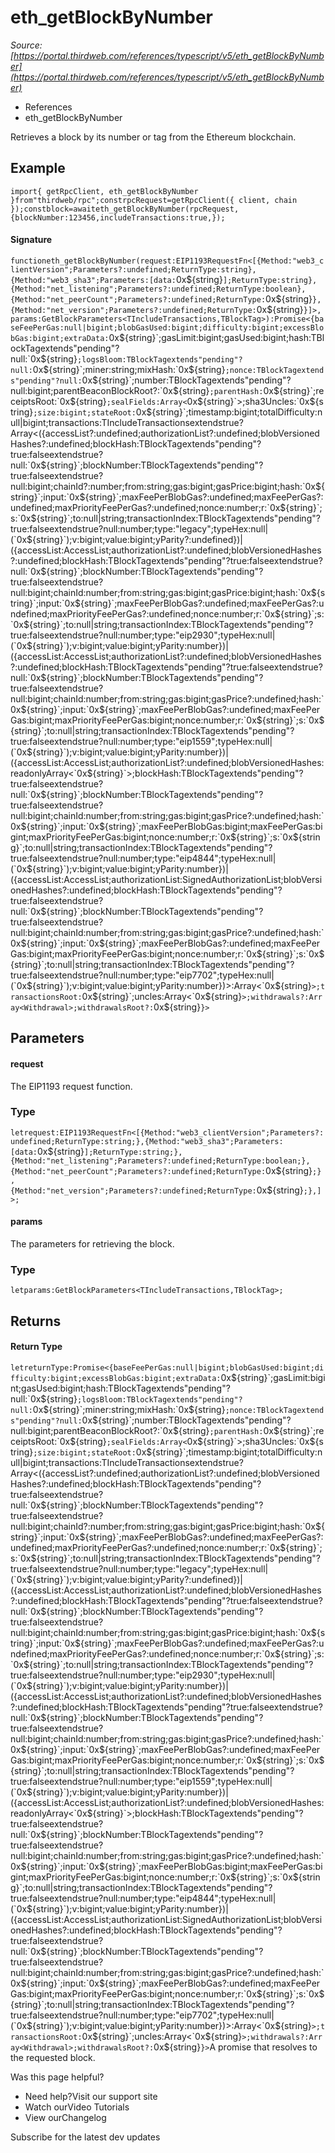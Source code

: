 # eth_getBlockByNumber

*Source: [https://portal.thirdweb.com/references/typescript/v5/eth_getBlockByNumber](https://portal.thirdweb.com/references/typescript/v5/eth_getBlockByNumber)*

* References
* eth_getBlockByNumber

Retrieves a block by its number or tag from the Ethereum blockchain.

## Example

`import{ getRpcClient, eth_getBlockByNumber }from"thirdweb/rpc";constrpcRequest=getRpcClient({ client, chain });constblock=awaiteth_getBlockByNumber(rpcRequest, {blockNumber:123456,includeTransactions:true,});`
#### Signature

`functioneth_getBlockByNumber(request:EIP1193RequestFn<[{Method:"web3_clientVersion";Parameters?:undefined;ReturnType:string}, {Method:"web3_sha3";Parameters:[data:`0x${string}`];ReturnType:string}, {Method:"net_listening";Parameters?:undefined;ReturnType:boolean}, {Method:"net_peerCount";Parameters?:undefined;ReturnType:`0x${string}`}, {Method:"net_version";Parameters?:undefined;ReturnType:`0x${string}`}]>,params:GetBlockParameters<TIncludeTransactions,TBlockTag>):Promise<{baseFeePerGas:null|bigint;blobGasUsed:bigint;difficulty:bigint;excessBlobGas:bigint;extraData:`0x${string}`;gasLimit:bigint;gasUsed:bigint;hash:TBlockTagextends"pending"?null:`0x${string}`;logsBloom:TBlockTagextends"pending"?null:`0x${string}`;miner:string;mixHash:`0x${string}`;nonce:TBlockTagextends"pending"?null:`0x${string}`;number:TBlockTagextends"pending"?null:bigint;parentBeaconBlockRoot?:`0x${string}`;parentHash:`0x${string}`;receiptsRoot:`0x${string}`;sealFields:Array<`0x${string}`>;sha3Uncles:`0x${string}`;size:bigint;stateRoot:`0x${string}`;timestamp:bigint;totalDifficulty:null|bigint;transactions:TIncludeTransactionsextendstrue?Array<({accessList?:undefined;authorizationList?:undefined;blobVersionedHashes?:undefined;blockHash:TBlockTagextends"pending"?true:falseextendstrue?null:`0x${string}`;blockNumber:TBlockTagextends"pending"?true:falseextendstrue?null:bigint;chainId?:number;from:string;gas:bigint;gasPrice:bigint;hash:`0x${string}`;input:`0x${string}`;maxFeePerBlobGas?:undefined;maxFeePerGas?:undefined;maxPriorityFeePerGas?:undefined;nonce:number;r:`0x${string}`;s:`0x${string}`;to:null|string;transactionIndex:TBlockTagextends"pending"?true:falseextendstrue?null:number;type:"legacy";typeHex:null|(`0x${string}`);v:bigint;value:bigint;yParity?:undefined})|({accessList:AccessList;authorizationList?:undefined;blobVersionedHashes?:undefined;blockHash:TBlockTagextends"pending"?true:falseextendstrue?null:`0x${string}`;blockNumber:TBlockTagextends"pending"?true:falseextendstrue?null:bigint;chainId:number;from:string;gas:bigint;gasPrice:bigint;hash:`0x${string}`;input:`0x${string}`;maxFeePerBlobGas?:undefined;maxFeePerGas?:undefined;maxPriorityFeePerGas?:undefined;nonce:number;r:`0x${string}`;s:`0x${string}`;to:null|string;transactionIndex:TBlockTagextends"pending"?true:falseextendstrue?null:number;type:"eip2930";typeHex:null|(`0x${string}`);v:bigint;value:bigint;yParity:number})|({accessList:AccessList;authorizationList?:undefined;blobVersionedHashes?:undefined;blockHash:TBlockTagextends"pending"?true:falseextendstrue?null:`0x${string}`;blockNumber:TBlockTagextends"pending"?true:falseextendstrue?null:bigint;chainId:number;from:string;gas:bigint;gasPrice?:undefined;hash:`0x${string}`;input:`0x${string}`;maxFeePerBlobGas?:undefined;maxFeePerGas:bigint;maxPriorityFeePerGas:bigint;nonce:number;r:`0x${string}`;s:`0x${string}`;to:null|string;transactionIndex:TBlockTagextends"pending"?true:falseextendstrue?null:number;type:"eip1559";typeHex:null|(`0x${string}`);v:bigint;value:bigint;yParity:number})|({accessList:AccessList;authorizationList?:undefined;blobVersionedHashes:readonlyArray<`0x${string}`>;blockHash:TBlockTagextends"pending"?true:falseextendstrue?null:`0x${string}`;blockNumber:TBlockTagextends"pending"?true:falseextendstrue?null:bigint;chainId:number;from:string;gas:bigint;gasPrice?:undefined;hash:`0x${string}`;input:`0x${string}`;maxFeePerBlobGas:bigint;maxFeePerGas:bigint;maxPriorityFeePerGas:bigint;nonce:number;r:`0x${string}`;s:`0x${string}`;to:null|string;transactionIndex:TBlockTagextends"pending"?true:falseextendstrue?null:number;type:"eip4844";typeHex:null|(`0x${string}`);v:bigint;value:bigint;yParity:number})|({accessList:AccessList;authorizationList:SignedAuthorizationList;blobVersionedHashes?:undefined;blockHash:TBlockTagextends"pending"?true:falseextendstrue?null:`0x${string}`;blockNumber:TBlockTagextends"pending"?true:falseextendstrue?null:bigint;chainId:number;from:string;gas:bigint;gasPrice?:undefined;hash:`0x${string}`;input:`0x${string}`;maxFeePerBlobGas?:undefined;maxFeePerGas:bigint;maxPriorityFeePerGas:bigint;nonce:number;r:`0x${string}`;s:`0x${string}`;to:null|string;transactionIndex:TBlockTagextends"pending"?true:falseextendstrue?null:number;type:"eip7702";typeHex:null|(`0x${string}`);v:bigint;value:bigint;yParity:number})>:Array<`0x${string}`>;transactionsRoot:`0x${string}`;uncles:Array<`0x${string}`>;withdrawals?:Array<Withdrawal>;withdrawalsRoot?:`0x${string}`}>`
## Parameters

#### request

The EIP1193 request function.

### Type

`letrequest:EIP1193RequestFn<[{Method:"web3_clientVersion";Parameters?:undefined;ReturnType:string;},{Method:"web3_sha3";Parameters:[data:`0x${string}`];ReturnType:string;},{Method:"net_listening";Parameters?:undefined;ReturnType:boolean;},{Method:"net_peerCount";Parameters?:undefined;ReturnType:`0x${string}`;},{Method:"net_version";Parameters?:undefined;ReturnType:`0x${string}`;},]>;`
#### params

The parameters for retrieving the block.

### Type

`letparams:GetBlockParameters<TIncludeTransactions,TBlockTag>;`
## Returns

#### Return Type

`letreturnType:Promise<{baseFeePerGas:null|bigint;blobGasUsed:bigint;difficulty:bigint;excessBlobGas:bigint;extraData:`0x${string}`;gasLimit:bigint;gasUsed:bigint;hash:TBlockTagextends"pending"?null:`0x${string}`;logsBloom:TBlockTagextends"pending"?null:`0x${string}`;miner:string;mixHash:`0x${string}`;nonce:TBlockTagextends"pending"?null:`0x${string}`;number:TBlockTagextends"pending"?null:bigint;parentBeaconBlockRoot?:`0x${string}`;parentHash:`0x${string}`;receiptsRoot:`0x${string}`;sealFields:Array<`0x${string}`>;sha3Uncles:`0x${string}`;size:bigint;stateRoot:`0x${string}`;timestamp:bigint;totalDifficulty:null|bigint;transactions:TIncludeTransactionsextendstrue?Array<({accessList?:undefined;authorizationList?:undefined;blobVersionedHashes?:undefined;blockHash:TBlockTagextends"pending"?true:falseextendstrue?null:`0x${string}`;blockNumber:TBlockTagextends"pending"?true:falseextendstrue?null:bigint;chainId?:number;from:string;gas:bigint;gasPrice:bigint;hash:`0x${string}`;input:`0x${string}`;maxFeePerBlobGas?:undefined;maxFeePerGas?:undefined;maxPriorityFeePerGas?:undefined;nonce:number;r:`0x${string}`;s:`0x${string}`;to:null|string;transactionIndex:TBlockTagextends"pending"?true:falseextendstrue?null:number;type:"legacy";typeHex:null|(`0x${string}`);v:bigint;value:bigint;yParity?:undefined})|({accessList:AccessList;authorizationList?:undefined;blobVersionedHashes?:undefined;blockHash:TBlockTagextends"pending"?true:falseextendstrue?null:`0x${string}`;blockNumber:TBlockTagextends"pending"?true:falseextendstrue?null:bigint;chainId:number;from:string;gas:bigint;gasPrice:bigint;hash:`0x${string}`;input:`0x${string}`;maxFeePerBlobGas?:undefined;maxFeePerGas?:undefined;maxPriorityFeePerGas?:undefined;nonce:number;r:`0x${string}`;s:`0x${string}`;to:null|string;transactionIndex:TBlockTagextends"pending"?true:falseextendstrue?null:number;type:"eip2930";typeHex:null|(`0x${string}`);v:bigint;value:bigint;yParity:number})|({accessList:AccessList;authorizationList?:undefined;blobVersionedHashes?:undefined;blockHash:TBlockTagextends"pending"?true:falseextendstrue?null:`0x${string}`;blockNumber:TBlockTagextends"pending"?true:falseextendstrue?null:bigint;chainId:number;from:string;gas:bigint;gasPrice?:undefined;hash:`0x${string}`;input:`0x${string}`;maxFeePerBlobGas?:undefined;maxFeePerGas:bigint;maxPriorityFeePerGas:bigint;nonce:number;r:`0x${string}`;s:`0x${string}`;to:null|string;transactionIndex:TBlockTagextends"pending"?true:falseextendstrue?null:number;type:"eip1559";typeHex:null|(`0x${string}`);v:bigint;value:bigint;yParity:number})|({accessList:AccessList;authorizationList?:undefined;blobVersionedHashes:readonlyArray<`0x${string}`>;blockHash:TBlockTagextends"pending"?true:falseextendstrue?null:`0x${string}`;blockNumber:TBlockTagextends"pending"?true:falseextendstrue?null:bigint;chainId:number;from:string;gas:bigint;gasPrice?:undefined;hash:`0x${string}`;input:`0x${string}`;maxFeePerBlobGas:bigint;maxFeePerGas:bigint;maxPriorityFeePerGas:bigint;nonce:number;r:`0x${string}`;s:`0x${string}`;to:null|string;transactionIndex:TBlockTagextends"pending"?true:falseextendstrue?null:number;type:"eip4844";typeHex:null|(`0x${string}`);v:bigint;value:bigint;yParity:number})|({accessList:AccessList;authorizationList:SignedAuthorizationList;blobVersionedHashes?:undefined;blockHash:TBlockTagextends"pending"?true:falseextendstrue?null:`0x${string}`;blockNumber:TBlockTagextends"pending"?true:falseextendstrue?null:bigint;chainId:number;from:string;gas:bigint;gasPrice?:undefined;hash:`0x${string}`;input:`0x${string}`;maxFeePerBlobGas?:undefined;maxFeePerGas:bigint;maxPriorityFeePerGas:bigint;nonce:number;r:`0x${string}`;s:`0x${string}`;to:null|string;transactionIndex:TBlockTagextends"pending"?true:falseextendstrue?null:number;type:"eip7702";typeHex:null|(`0x${string}`);v:bigint;value:bigint;yParity:number})>:Array<`0x${string}`>;transactionsRoot:`0x${string}`;uncles:Array<`0x${string}`>;withdrawals?:Array<Withdrawal>;withdrawalsRoot?:`0x${string}`}>`A promise that resolves to the requested block.

Was this page helpful?

* Need help?Visit our support site
* Watch ourVideo Tutorials
* View ourChangelog

Subscribe for the latest dev updates

